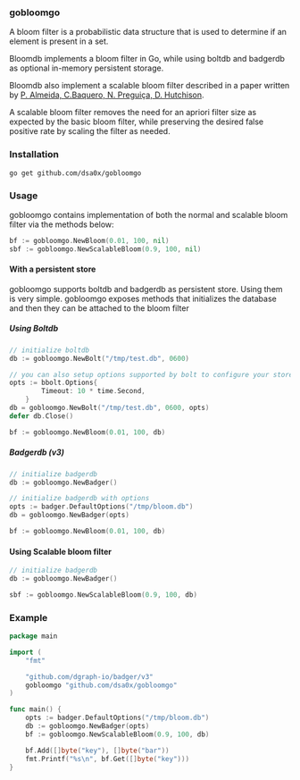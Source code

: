 ### gobloomgo

A bloom filter is a probabilistic data structure that is used to determine if an element is present in a set.

Bloomdb implements a bloom filter in Go, while using boltdb and badgerdb as optional in-memory persistent storage.

Bloomdb also implement a scalable bloom filter described in a paper written by [P. Almeida, C.Baquero, N. Preguiça, D. Hutchison](https://haslab.uminho.pt/cbm/files/dbloom.pdf).

A scalable bloom filter removes the need for an apriori filter size as expected by the basic bloom filter, while preserving the desired false positive rate by scaling the filter as needed.

### Installation

```shell
go get github.com/dsa0x/gobloomgo
```

### Usage

gobloomgo contains implementation of both the normal and scalable bloom filter via the methods below:

```go
bf := gobloomgo.NewBloom(0.01, 100, nil)
sbf := gobloomgo.NewScalableBloom(0.9, 100, nil)
```

#### With a persistent store

gobloomgo supports boltdb and badgerdb as persistent store. Using them is very simple. gobloomgo exposes methods that initializes the database and then they can be attached to the bloom filter

##### Using Boltdb

```go
// initialize boltdb
db := gobloomgo.NewBolt("/tmp/test.db", 0600)

// you can also setup options supported by bolt to configure your store
opts := bbolt.Options{
		Timeout: 10 * time.Second,
	}
db = gobloomgo.NewBolt("/tmp/test.db", 0600, opts)
defer db.Close()

bf := gobloomgo.NewBloom(0.01, 100, db)
```

##### Badgerdb (v3)

```go
// initialize badgerdb
db := gobloomgo.NewBadger()

// initialize badgerdb with options
opts := badger.DefaultOptions("/tmp/bloom.db")
db = gobloomgo.NewBadger(opts)

bf := gobloomgo.NewBloom(0.01, 100, db)
```

#### Using Scalable bloom filter

```go
// initialize badgerdb
db := gobloomgo.NewBadger()

sbf := gobloomgo.NewScalableBloom(0.9, 100, db)
```

### Example

```go
package main

import (
	"fmt"

	"github.com/dgraph-io/badger/v3"
	gobloomgo "github.com/dsa0x/gobloomgo"
)

func main() {
	opts := badger.DefaultOptions("/tmp/bloom.db")
	db := gobloomgo.NewBadger(opts)
	bf := gobloomgo.NewScalableBloom(0.9, 100, db)

	bf.Add([]byte("key"), []byte("bar"))
	fmt.Printf("%s\n", bf.Get([]byte("key")))
}
```
